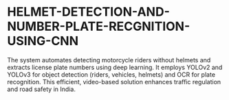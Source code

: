 # HELMET-DETECTION-AND-NUMBER-PLATE-RECGNITION-USING-CNN
The system automates detecting motorcycle riders without helmets and extracts license plate numbers using deep learning. It employs YOLOv2 and YOLOv3 for object detection (riders, vehicles, helmets) and OCR for plate recognition. This efficient, video-based solution enhances traffic regulation and road safety in India.
